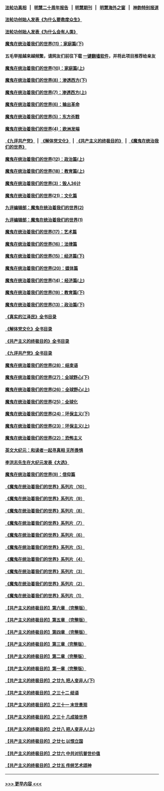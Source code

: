 #### [法轮功真相](https://github.com/gfw-breaker/truth/blob/master/README.md?t=0) &nbsp;&nbsp;|&nbsp;&nbsp; [明慧二十周年报告](https://github.com/gfw-breaker/mh-reports/blob/master/README.md?t=0) &nbsp;&nbsp;|&nbsp;&nbsp;[明慧期刊](https://github.com/gfw-breaker/mh-qikan) &nbsp;&nbsp;|&nbsp;&nbsp; [明慧海外之窗](https://github.com/gfw-breaker/mh-news/blob/master/README.md?t=0) &nbsp;&nbsp;|&nbsp;&nbsp; [神韵特别报道](https://github.com/gfw-breaker/mh-news/blob/master/shenyun.md?t=0)
#### [法轮功创始人发表《为什么要救度众生》](../pages/nsc422/n13975246.md?t=06210944) 
#### [法轮功创始人发表《为什么会有人类》](../pages/nsc422/n13912117.md?t=06210944) 
#### [魔鬼在统治着我们的世界(11)：家庭篇(下)](../pages/nsc422/n10440961.md?t=06210944) 
#### 五毛举报越来越频繁，请网友们前往下载 [一键翻墙软件](https://github.com/gfw-breaker/ssr-accounts)，并将此项目推荐给亲友
#### [魔鬼在统治着我们的世界(10)：家庭篇(上)](../pages/nsc422/n10435448.md?t=06210944) 
#### [魔鬼在统治着我们的世界(8)：渗透西方(下)](../pages/nsc422/n10429603.md?t=06210944) 
#### [魔鬼在统治着我们的世界(7)：渗透西方(上)](../pages/nsc422/n10426013.md?t=06210944) 
#### [魔鬼在统治着我们的世界(6)：输出革命](../pages/nsc422/n10421536.md?t=06210944) 
#### [魔鬼在统治着我们的世界(5)：东方杀戮](../pages/nsc422/n10417707.md?t=06210944) 
#### [魔鬼在统治着我们的世界(4)：欧洲发端](../pages/nsc422/n10414890.md?t=06210944) 
#### [《九评共产党》](https://github.com/begood0513/9ping.md/blob/master/README.md) &nbsp;|&nbsp; [《解体党文化》](../../../../jtdwh.md/blob/master/README.md)  &nbsp;|&nbsp; [《共产主义的终极目的》](../../../../gczydzjmd.md/blob/master/README.md) &nbsp;|&nbsp; [《魔鬼在统治我们的世界》](../../../../mgztzwmdsj.md/blob/master/README.md) 
#### [魔鬼在统治着我们的世界(12)：政治篇(上)](../pages/nsc422/n10444576.md?t=06210944) 
#### [魔鬼在统治着我们的世界(18)：教育篇(上)](../pages/nsc422/n10526970.md?t=06210944) 
#### [魔鬼在统治着我们的世界(3)：毁人36计](../pages/nsc422/n10411583.md?t=06210944) 
#### [魔鬼在统治着我们的世界(21)：文化篇](../pages/nsc422/n10597706.md?t=06210944) 
#### [九评编辑部：魔鬼在统治着我们的世界(2)](../pages/nsc422/n10410036.md?t=06210944) 
#### [九评编辑部：魔鬼在统治着我们的世界(1)](../pages/nsc422/n10406825.md?t=06210944) 
#### [魔鬼在统治着我们的世界(17)：艺术篇](../pages/nsc422/n10499093.md?t=06210944) 
#### [魔鬼在统治着我们的世界(16)：法律篇](../pages/nsc422/n10485969.md?t=06210944) 
#### [魔鬼在统治着我们的世界(15)：经济篇(下)](../pages/nsc422/n10469975.md?t=06210944) 
#### [魔鬼在统治着我们的世界(20)：媒体篇](../pages/nsc422/n10586579.md?t=06210944) 
#### [魔鬼在统治着我们的世界(14)：经济篇(上)](../pages/nsc422/n10457370.md?t=06210944) 
#### [魔鬼在统治着我们的世界(19)：教育篇(下)](../pages/nsc422/n10564808.md?t=06210944) 
#### [魔鬼在统治着我们的世界(13)：政治篇(下)](../pages/nsc422/n10448270.md?t=06210944) 
#### [《真实的江泽民》全书目录](../pages/nsc422/n13721399.md?t=06210944) 
#### [《解体党文化》全书目录](../pages/nsc422/n13721157.md?t=06210944) 
#### [《共产主义的终极目的》全书目录](../pages/nsc422/n13721048.md?t=06210944) 
#### [《九评共产党》全书目录](../pages/nsc422/n13708085.md?t=06210944) 
#### [魔鬼在统治着我们的世界(28)：结束语](../pages/nsc422/n10936246.md?t=06210944) 
#### [魔鬼在统治着我们的世界(27)：全球野心(下)](../pages/nsc422/n10928319.md?t=06210944) 
#### [魔鬼在统治着我们的世界(26)：全球野心(上)](../pages/nsc422/n10900318.md?t=06210944) 
#### [魔鬼在统治着我们的世界(25)：全球化](../pages/nsc422/n10788205.md?t=06210944) 
#### [魔鬼在统治着我们的世界(24)：环保主义(下)](../pages/nsc422/n10695307.md?t=06210944) 
#### [魔鬼在统治着我们的世界(23)：环保主义(上)](../pages/nsc422/n10688613.md?t=06210944) 
#### [魔鬼在统治着我们的世界(22)：恐怖主义](../pages/nsc422/n10614727.md?t=06210944) 
#### [英文大纪元：和读者一起寻真相 无所畏惧](../pages/nsc422/n12542027.md?t=06210944) 
#### [李洪志先生在大纪元发表《大选》](../pages/nsc422/n12534746.md?t=06210944) 
#### [魔鬼在统治着我们的世界(9)：信仰篇](../pages/nsc422/n10432159.md?t=06210944) 
#### [《魔鬼在统治着我们的世界》系列片（10）](../pages/nsc422/n12292670.md?t=06210944) 
#### [《魔鬼在统治着我们的世界》系列片（9）](../pages/nsc422/n12290859.md?t=06210944) 
#### [《魔鬼在统治着我们的世界》系列片（8）](../pages/nsc422/n12287445.md?t=06210944) 
#### [《魔鬼在统治着我们的世界》系列片（7）](../pages/nsc422/n12283425.md?t=06210944) 
#### [《魔鬼在统治着我们的世界》系列片（6）](../pages/nsc422/n12282314.md?t=06210944) 
#### [《魔鬼在统治着我们的世界》系列片（5）](../pages/nsc422/n12281419.md?t=06210944) 
#### [《魔鬼在统治着我们的世界》系列片（4）](../pages/nsc422/n12274024.md?t=06210944) 
#### [《魔鬼在统治着我们的世界》系列片（3）](../pages/nsc422/n12271322.md?t=06210944) 
#### [《魔鬼在统治着我们的世界》系列片（2）](../pages/nsc422/n12269049.md?t=06210944) 
#### [《魔鬼在统治着我们的世界》系列片（1）](../pages/nsc422/n12267575.md?t=06210944) 
#### [【共产主义的终极目的】第六章 （完整版）](../pages/nsc422/n11428913.md?t=06210944) 
#### [【共产主义的终极目的】第五章 （完整版）](../pages/nsc422/n11428912.md?t=06210944) 
#### [【共产主义的终极目的】第四章 （完整版）](../pages/nsc422/n11428907.md?t=06210944) 
#### [【共产主义的终极目的】第三章（完整版）](../pages/nsc422/n11428848.md?t=06210944) 
#### [【共产主义的终极目的】第二章（完整版）](../pages/nsc422/n11428831.md?t=06210944) 
#### [【共产主义的终极目的】第一章（完整版）](../pages/nsc422/n11417651.md?t=06210944) 
#### [【共产主义的终极目的】之廿九 把人变非人(下)](../pages/nsc422/n11344140.md?t=06210944) 
#### [【共产主义的终极目的】之三十二 结语](../pages/nsc422/n11360535.md?t=06210944) 
#### [【共产主义的终极目的】之三十一 末世景观](../pages/nsc422/n11351129.md?t=06210944) 
#### [【共产主义的终极目的】之三十 几成狼世界](../pages/nsc422/n11348280.md?t=06210944) 
#### [【共产主义的终极目的】之廿八 把人变非人(上)](../pages/nsc422/n11340492.md?t=06210944) 
#### [【共产主义的终极目的】之廿七 以恨立国](../pages/nsc422/n11336944.md?t=06210944) 
#### [【共产主义的终极目的】之廿六 中共对抗普世价值](../pages/nsc422/n11324785.md?t=06210944) 
#### [【共产主义的终极目的】之廿五 传统艺术颂神](../pages/nsc422/n11296396.md?t=06210944) 

----
#### [ >>> 更早内容 <<< ](../indexes/nsc422-earlier.md)
